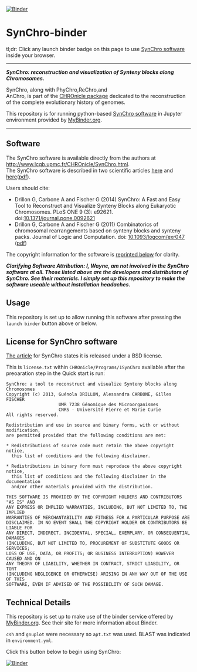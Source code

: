 
[![Binder](http://mybinder.org/badge.svg)](http://beta.mybinder.org/v2/gh/fomightez/SynChro-binder/master?filepath=index.ipynb)

# SynChro-binder

tl;dr:
Click any launch binder badge on this page to use [SynChro software](http://www.lcqb.upmc.fr/CHROnicle/SynChro.html) inside your browser.


-----

***SynChro: reconstruction and visualization of Synteny blocks along Chromosomes.***

SynChro, along with PhyChro,ReChro,and 	
AnChro, is part of the [CHROnicle package](http://www.lcqb.upmc.fr/CHROnicle/) dedicated to the reconstruction of the complete evolutionary history of genomes.

This repository is for running python-based [SynChro software](http://www.lcqb.upmc.fr/CHROnicle/SynChro.html) in Jupyter environment provided by [MyBinder.org](https://mybinder.org/).  

------


Software
--------

The SynChro software is available directly from the authors at http://www.lcqb.upmc.fr/CHROnicle/SynChro.html.  
The SynChro software is described in two scientific articles [here](http://www.plosone.org/article/info%3Adoi%2F10.1371%2Fjournal.pone.0092621) and [here](http://logcom.oxfordjournals.org/content/23/4/815)([pdf](http://www.lcqb.upmc.fr/CHROnicle/telechargements/JLogicComputation-2011-Drillon-logcom_exr047.pdf)).

Users should cite:

- Drillon G, Carbone A and Fischer G (2014) SynChro: A Fast and Easy Tool to Reconstruct and Visualize Synteny Blocks along Eukaryotic Chromosomes. PLoS ONE 9 (3): e92621. doi:[10.1371/journal.pone.0092621](http://www.plosone.org/article/info%3Adoi%2F10.1371%2Fjournal.pone.0092621)
- Drillon G, Carbone A and Fischer G (2011) Combinatorics of chromosomal rearrangements based on synteny blocks and synteny packs. Journal of Logic and Computation. doi: [10.1093/logcom/exr047](http://logcom.oxfordjournals.org/content/23/4/815) ([pdf](http://www.lcqb.upmc.fr/CHROnicle/telechargements/JLogicComputation-2011-Drillon-logcom_exr047.pdf))

The copyright information for the software is [reprinted below](#license-for-SynChro-software) for clarity.

***Clarifying Software Attribution: I, Wayne, am not involved in the SynChro software at all. Those listed above are the developers and distributors of SynChro. See their materials. I simply set up this repository to make the software useable without installation headaches.***


Usage
-----

This repository is set up to allow running this software after pressing the `launch binder` button above or below.


License for SynChro software
----------------------------

[The article](http://www.plosone.org/article/info%3Adoi%2F10.1371%2Fjournal.pone.0092621) for SynChro states it is released under a BSD license.

This is `license.txt` within `CHROnicle/Programs/1SynChro` available after the preoaration step in the Quick start is run:

```
SynChro: a tool to reconstruct and visualize Synteny blocks along Chromosomes
Copyright (c) 2013, Guénola DRILLON, Alessandra CARBONE, Gilles FISCHER
                    UMR 7238 Génomique des Microorganismes
                    CNRS - Université Pierre et Marie Curie
All rights reserved.

Redistribution and use in source and binary forms, with or without modification,
are permitted provided that the following conditions are met:

* Redistributions of source code must retain the above copyright notice,
  this list of conditions and the following disclaimer.

* Redistributions in binary form must reproduce the above copyright notice,
  this list of conditions and the following disclaimer in the documentation
  and/or other materials provided with the distribution.

THIS SOFTWARE IS PROVIDED BY THE COPYRIGHT HOLDERS AND CONTRIBUTORS "AS IS" AND
ANY EXPRESS OR IMPLIED WARRANTIES, INCLUDING, BUT NOT LIMITED TO, THE IMPLIED
WARRANTIES OF MERCHANTABILITY AND FITNESS FOR A PARTICULAR PURPOSE ARE
DISCLAIMED. IN NO EVENT SHALL THE COPYRIGHT HOLDER OR CONTRIBUTORS BE LIABLE FOR
ANY DIRECT, INDIRECT, INCIDENTAL, SPECIAL, EXEMPLARY, OR CONSEQUENTIAL DAMAGES
(INCLUDING, BUT NOT LIMITED TO, PROCUREMENT OF SUBSTITUTE GOODS OR SERVICES;
LOSS OF USE, DATA, OR PROFITS; OR BUSINESS INTERRUPTION) HOWEVER CAUSED AND ON
ANY THEORY OF LIABILITY, WHETHER IN CONTRACT, STRICT LIABILITY, OR TORT
(INCLUDING NEGLIGENCE OR OTHERWISE) ARISING IN ANY WAY OUT OF THE USE OF THIS
SOFTWARE, EVEN IF ADVISED OF THE POSSIBILITY OF SUCH DAMAGE.

```

Technical Details
-----------------

This repository is set up to make use of the binder service offered by [MyBinder.org](https://mybinder.org/). See their site for more information about Binder.

`csh` and `gnuplot` were necessary so `apt.txt` was used. BLAST was indicated in `environment.yml`.

Click this button below to begin using SynChro:

[![Binder](http://mybinder.org/badge.svg)](http://beta.mybinder.org/v2/gh/fomightez/SynChro-binder/master?filepath=index.ipynb)
